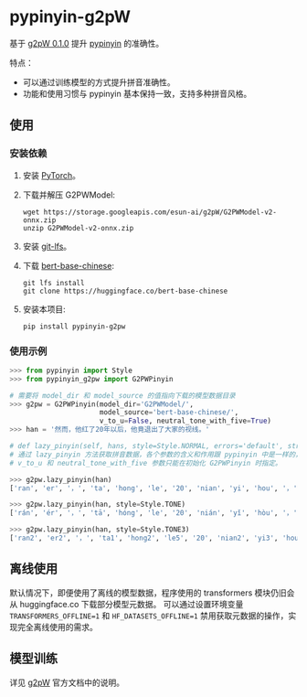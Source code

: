 # pypinyin-g2pW

基于 [g2pW 0.1.0](https://github.com/GitYCC/g2pW/tree/v0.1.0) 提升 [pypinyin](https://github.com/mozillazg/python-pinyin) 的准确性。

特点：

* 可以通过训练模型的方式提升拼音准确性。
* 功能和使用习惯与 pypinyin 基本保持一致，支持多种拼音风格。


## 使用

### 安装依赖

1. 安装 [PyTorch](https://pytorch.org/get-started/locally/)。
2. 下载并解压 G2PWModel:

    ```
    wget https://storage.googleapis.com/esun-ai/g2pW/G2PWModel-v2-onnx.zip
    unzip G2PWModel-v2-onnx.zip
    ```
3. 安装 [git-lfs](https://git-lfs.github.com/)。
4. 下载 [bert-base-chinese](https://huggingface.co/bert-base-chinese):

   ```
   git lfs install
   git clone https://huggingface.co/bert-base-chinese
   ```
5. 安装本项目:

   ```
   pip install pypinyin-g2pw
   ```

### 使用示例

   ```python
   >>> from pypinyin import Style
   >>> from pypinyin_g2pw import G2PWPinyin

   # 需要将 model_dir 和 model_source 的值指向下载的模型数据目录
   >>> g2pw = G2PWPinyin(model_dir='G2PWModel/',
                         model_source='bert-base-chinese/',
                         v_to_u=False, neutral_tone_with_five=True)
   >>> han = '然而，他红了20年以后，他竟退出了大家的视线。'

   # def lazy_pinyin(self, hans, style=Style.NORMAL, errors='default', strict=True, **kwargs)
   # 通过 lazy_pinyin 方法获取拼音数据，各个参数的含义和作用跟 pypinyin 中是一样的，
   # v_to_u 和 neutral_tone_with_five 参数只能在初始化 G2PWPinyin 时指定。

   >>> g2pw.lazy_pinyin(han)
   ['ran', 'er', '，', 'ta', 'hong', 'le', '20', 'nian', 'yi', 'hou', '，', 'ta', 'jing', 'tui', 'chu', 'le', 'da', 'jia', 'de', 'shi', 'xian', '。']

   >>> g2pw.lazy_pinyin(han, style=Style.TONE)
   ['rán', 'ér', '，', 'tā', 'hóng', 'le', '20', 'nián', 'yǐ', 'hòu', '，', 'tā', 'jìng', 'tuì', 'chū', 'le', 'dà', 'jiā', 'de', 'shì', 'xiàn', '。']

   >>> g2pw.lazy_pinyin(han, style=Style.TONE3)
   ['ran2', 'er2', '，', 'ta1', 'hong2', 'le5', '20', 'nian2', 'yi3', 'hou4', '，', 'ta1', 'jing4', 'tui4', 'chu1', 'le5', 'da4', 'jia1', 'de5', 'shi4', 'xian4', '。']
   ```

## 离线使用

默认情况下，即便使用了离线的模型数据，程序使用的 transformers 模块仍旧会从 huggingface.co 下载部分模型元数据。
可以通过设置环境变量 `TRANSFORMERS_OFFLINE=1` 和 `HF_DATASETS_OFFLINE=1` 禁用获取元数据的操作，实现完全离线使用的需求。


## 模型训练

详见 [g2pW](https://github.com/GitYCC/g2pW/tree/v0.1.0#train-model) 官方文档中的说明。
